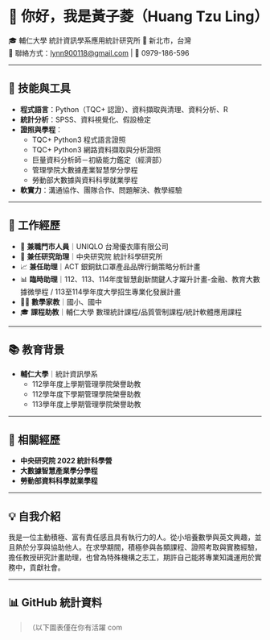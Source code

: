 # 👋 你好，我是黃子菱（Huang Tzu Ling）

🎓 輔仁大學 統計資訊學系應用統計研究所 
📍 新北市，台灣  
📧 聯絡方式：lynn900118@gmail.com | 📱 0979-186-596

---

## 🧰 技能與工具

- **程式語言**：Python（TQC+ 認證）、資料擷取與清理、資料分析、R
- **統計分析**：SPSS、資料視覺化、假設檢定
- **證照與學程**：
  - TQC+ Python3 程式語言證照
  - TQC+ Python3 網路資料擷取與分析證照
  - 巨量資料分析師－初級能力鑑定（經濟部）
  - 管理學院大數據產業智慧學分學程
  - 勞動部大數據與資料科學就業學程
- **軟實力**：溝通協作、團隊合作、問題解決、教學經驗

---

## 💼 工作經歷

- 🏬 **兼職門市人員**｜UNIQLO 台灣優衣庫有限公司  
- 🔬 **兼任研究助理**｜中央研究院 統計科學研究所  
- 📈 **兼任助理**｜ACT 銀銅鈦口罩產品品牌行銷策略分析計畫
- 📊 **臨時助理**｜112、113、114年度智慧創新關鍵⼈才躍升計畫-⾦融、教育⼤數據微學程 / 113至114學年度大學招生專業化發展計畫
- 👩‍🏫 **數學家教**｜國小、國中  
- 🎓 **課程助教**｜輔仁大學 數理統計課程/品質管制課程/統計軟體應用課程

---

## 📚 教育背景

- **輔仁大學**｜統計資訊學系  
  - 112學年度上學期管理學院榮譽助教
  - 112學年度下學期管理學院榮譽助教
  - 113學年度上學期管理學院榮譽助教

---

## 🧪 相關經歷

- **中央研究院 2022 統計科學營**
- **大數據智慧產業學分學程**
- **勞動部資料科學就業學程**

---

## 💡 自我介紹

我是一位主動積極、富有責任感且具有執行力的人。從小培養數學與英文興趣，並且熱於分享與協助他人。在求學期間，積極參與各類課程、證照考取與實務經驗，擔任教授研究計畫助理，也曾為特殊機構之志工，期許自己能將專業知識運用於實務中，貢獻社會。

---

## 📊 GitHub 統計資料

>（以下圖表僅在你有活躍 com
